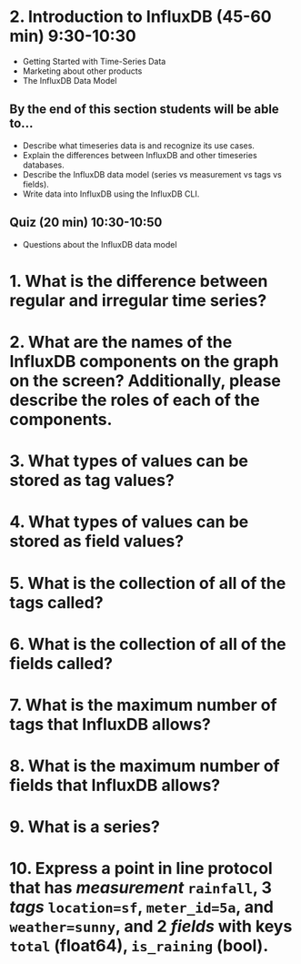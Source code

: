 # 2. Introduction to InfluxDB (45-60 min) 9:30-10:30

* Getting Started with Time-Series Data
* Marketing about other products
* The InfluxDB Data Model

## By the end of this section students will be able to...

* Describe what timeseries data is and recognize its use cases.
* Explain the differences between InfluxDB and other timeseries databases.
* Describe the InfluxDB data model (series vs measurement vs tags vs fields).
* Write data into InfluxDB using the InfluxDB CLI.

## Quiz (20 min) 10:30-10:50
* Questions about the InfluxDB data model

# 1. What is the difference between regular and irregular time series?

# 2. What are the names of the InfluxDB components on the graph on the screen? Additionally, please describe the roles of each of the components.

# 3. What types of values can be stored as tag values?

# 4. What types of values can be stored as field values?

# 5. What is the collection of all of the tags called?

# 6. What is the collection of all of the fields called?

# 7. What is the maximum number of tags that InfluxDB allows?

# 8. What is the maximum number of fields that InfluxDB allows?

# 9. What is a series?

# 10. Express a point in line protocol that has *measurement* `rainfall`, 3 *tags* `location=sf`, `meter_id=5a`, and `weather=sunny`, and 2 *fields* with keys `total` (float64), `is_raining` (bool).

